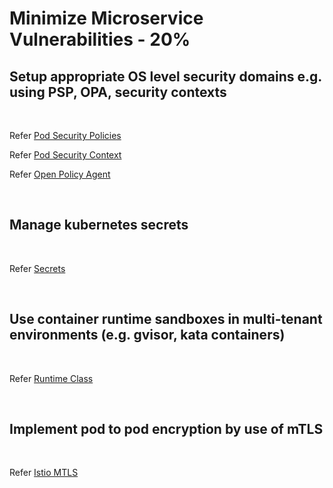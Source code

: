 # Minimize Microservice Vulnerabilities - 20%

## Setup appropriate OS level security domains e.g. using PSP, OPA, security contexts

<br />

Refer [Pod Security Policies](../topics/pod_security_policies.md)  

Refer [Pod Security Context](../topics/pod_security_context.md)  

Refer [Open Policy Agent](https://kubernetes.io/blog/2019/08/06/opa-gatekeeper-policy-and-governance-for-kubernetes/)  

<br />

## Manage kubernetes secrets

<br />

Refer [Secrets](../topicssecrets)

<br />

## Use container runtime sandboxes in multi-tenant environments (e.g. gvisor, kata containers)

<br />

Refer [Runtime Class](../topics/runtime_class.md)

<br />

## Implement pod to pod encryption by use of mTLS

<br />

Refer [Istio MTLS](https://istio.io/latest/docs/tasks/security/authentication/authn-policy/#auto-mutual-tls)

<br />
